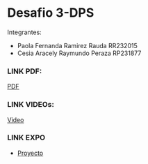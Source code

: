 # Desafio 3-DPS

Integrantes:

- Paola Fernanda Ramirez Rauda RR232015
- Cesia Aracely Raymundo Peraza RP231877


### LINK PDF:
[PDF](https://drive.google.com/file/d/1YZQvcTuxbZKPWlgu82q8ZSf4ELrwY8j0/view?usp=sharing)
### LINK VIDEOs:
[Video](https://drive.google.com/file/d/1E60RYxA5yrVwdIBLq5bgSuo0Cdd8EkQm/view?usp=sharing)
### LINK EXPO
- [Proyecto]([https://snack.expo.dev/@paofer/appeducacion_dps-pc](https://snack.expo.dev/@paofer/recursoaprendizaje?platform=android))

